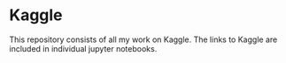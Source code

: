 # Kaggle

This repository consists of all my work on Kaggle.
The links to Kaggle are included in individual jupyter notebooks.
